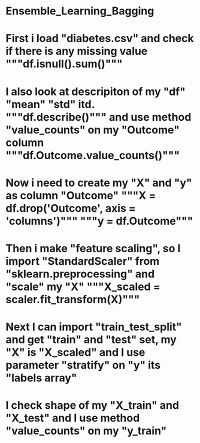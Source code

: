 # Ensemble_Learning_Bagging
# First i load "diabetes.csv" and check if there is any missing value """df.isnull().sum()"""
# I also look at descripiton of my "df" "mean" "std" itd. """df.describe()""" and use method "value_counts" on my "Outcome" column """df.Outcome.value_counts()"""
# Now i need to create my "X" and "y" as column "Outcome" """X = df.drop('Outcome', axis = 'columns')""" """y = df.Outcome"""
# Then i make "feature scaling", so I import "StandardScaler" from "sklearn.preprocessing" and "scale" my "X" """X_scaled = scaler.fit_transform(X)"""
# Next I can import "train_test_split" and get "train" and "test" set, my "X" is "X_scaled" and I use parameter "stratify" on "y" its "labels array"
# I check shape of my "X_train" and "X_test" and I use method "value_counts" on my "y_train"
